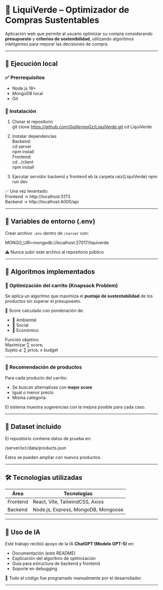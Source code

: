 # 🛒 LiquiVerde – Optimizador de Compras Sustentables

Aplicación web que permite al usuario optimizar su compra considerando **presupuesto** y **criterios de sostenibilidad**, utilizando algoritmos inteligentes para mejorar las decisiones de compra.

---

## 🚀 Ejecución local

### ✅ Prerrequisitos
- Node.js 18+
- MongoDB local
- Git

### 📌 Instalación

1. Clonar el repositorio  
   git clone https://github.com/GuillermoGz/LiquiVerde.git
   cd LiquiVerde

2. Instalar dependencias  
   Backend:  
   cd server  
   npm install  
   Frontend:  
   cd ../client  
   npm install

3. Ejecutar servidor backend y frontend eb la carpeta raiz(LiquiVerde)
   npm run dev

✅ Una vez levantado:  
Frontend → http://localhost:5173  
Backend → http://localhost:4000/api

---
## 🔑 Variables de entorno (.env)

Crear archivo `.env` dentro de `/server` con:

MONGO_URI=mongodb://localhost:27017/liquiverde

⚠️ Nunca subir este archivo al repositorio público

---

## 🧠 Algoritmos implementados

### 🔹 Optimización del carrito (Knapsack Problem)

Se aplica un algoritmo que maximiza el **puntaje de sustentabilidad** de los productos sin superar el presupuesto.

📌 Score calculado con ponderación de:  
- 🌱 Ambiental  
- 🤝 Social  
- 💚 Económico  

Función objetivo:  
Maximizar ∑ scoreᵢ  
Sujeto a: ∑ priceᵢ ≤ budget

---

### 🔹 Recomendación de productos

Para cada producto del carrito:
- Se buscan alternativas con **mejor score**
- Igual o menor precio
- Misma categoría

El sistema muestra sugerencias con la mejora posible para cada caso.

---

## 📂 Dataset incluido

El repositorio contiene datos de prueba en:

/server/src/data/products.json

Estos se pueden ampliar con nuevos productos.

---

## 🛠️ Tecnologías utilizadas

| Área | Tecnologías |
|------|-------------|
| Frontend | React, Vite, TailwindCSS, Axios |
| Backend | Node.js, Express, MongoDB, Mongoose |

---

## 🤖 Uso de IA

Este trabajo recibió apoyo de la IA **ChatGPT (Modelo GPT-5)** en:

- Documentación (este README)
- Explicación del algoritmo de optimización
- Guía para estructura de backend y frontend
- Soporte en debugging

📝 Todo el código fue programado manualmente por el desarrollador.

---

